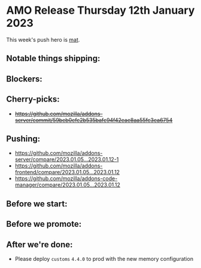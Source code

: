 # AMO Release Thursday 12th January 2023

This week's push hero is [mat](https://github.com/diox).

## Notable things shipping:

## Blockers:

## Cherry-picks:
- ~~https://github.com/mozilla/addons-server/commit/59beb0efc2b535bafc94f42eae8aa55fc3ea6754~~

## Pushing:

- https://github.com/mozilla/addons-server/compare/2023.01.05...2023.01.12-1
- https://github.com/mozilla/addons-frontend/compare/2023.01.05...2023.01.12
- https://github.com/mozilla/addons-code-manager/compare/2023.01.05...2023.01.12

## Before we start:

## Before we promote:

## After we're done:
- Please deploy `customs` `4.4.0` to prod with the new memory configuration
